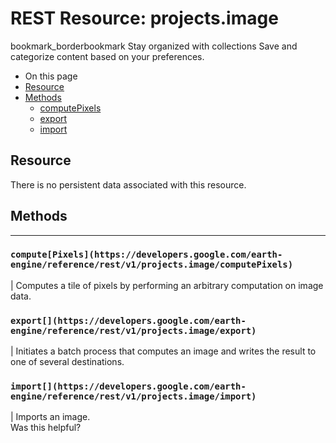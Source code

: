  
#  REST Resource: projects.image 
bookmark_borderbookmark Stay organized with collections  Save and categorize content based on your preferences.
  * On this page
  * [Resource](https://developers.google.com/earth-engine/reference/rest/v1/projects.image#resource)
  * [Methods](https://developers.google.com/earth-engine/reference/rest/v1/projects.image#methods)
    * [computePixels](https://developers.google.com/earth-engine/reference/rest/v1/projects.image#computepixels)
    * [export](https://developers.google.com/earth-engine/reference/rest/v1/projects.image#export)
    * [import](https://developers.google.com/earth-engine/reference/rest/v1/projects.image#import)


## Resource
There is no persistent data associated with this resource.
## Methods  
---  
### `compute[Pixels](https://developers.google.com/earth-engine/reference/rest/v1/projects.image/computePixels)`
|  Computes a tile of pixels by performing an arbitrary computation on image data.  
### `export[](https://developers.google.com/earth-engine/reference/rest/v1/projects.image/export)`
|  Initiates a batch process that computes an image and writes the result to one of several destinations.  
### `import[](https://developers.google.com/earth-engine/reference/rest/v1/projects.image/import)`
|  Imports an image.  
Was this helpful?
